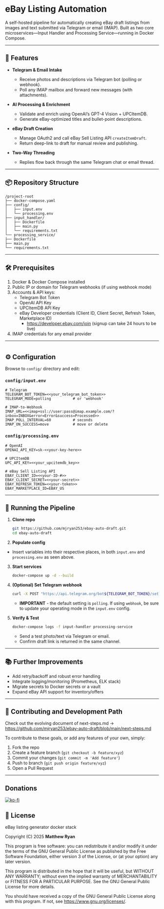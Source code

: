 # eBay Listing Automation

A self-hosted pipeline for automatically creating eBay draft listings from images and text submitted via Telegram or email (IMAP). Built as two core microservices—Input Handler and Processing Service—running in Docker Compose.

---

## 🚀 Features

- **Telegram & Email Intake**  
  - Receive photos and descriptions via Telegram bot (polling or webhook).  
  - Poll any IMAP mailbox and forward new messages (with attachments).  

- **AI Processing & Enrichment**  
  - Validate and enrich using OpenAI’s GPT-4 Vision + UPCItemDB.  
  - Generate eBay-optimized titles and bullet-point descriptions.  

- **eBay Draft Creation**  
  - Manage OAuth2 and call eBay Sell Listing API `createItemDraft`.  
  - Return deep-link to draft for manual review and publishing.  

- **Two-Way Threading**  
  - Replies flow back through the same Telegram chat or email thread.

---

## 📦 Repository Structure

```
/project-root
├── docker-compose.yaml
├── config/
│   ├── input.env
│   └── processing.env
├── input_handler/
│   ├── Dockerfile
│   ├── main.py
│   └── requirements.txt
└── processing_service/
├── Dockerfile
├── main.py
└── requirements.txt
```
---

## 🛠️ Prerequisites

1. Docker & Docker Compose installed  
2. Public IP or domain for Telegram webhooks (if using webhook mode)  
3. Accounts & API keys:  
   - Telegram Bot Token  
   - OpenAI API Key  
   - UPCItemDB API Key  
   - eBay Developer credentials (Client ID, Client Secret, Refresh Token, Marketplace ID)
     - https://developer.ebay.com/join (signup can take 24 hours to be live)
4. IMAP credentials for any email provider  

---

#
##  ⚙️ Configuration

Browse to `config/` directory and edit:

### `config/input.env`
```dotenv
# Telegram
TELEGRAM_BOT_TOKEN=<<your_telegram_bot_token>>
TELEGRAM_MODE=polling          # or 'webhook'

# IMAP-to-Webhook
IMAP_URL=<<imap+ssl://user:pass@imap.example.com/?inbox=INBOX&error=Error&success=Processed>>
IMAP_POLL_INTERVAL=60          # seconds
IMAP_ON_SUCCESS=move           # move or delete
````

### `config/processing.env`

```dotenv
# OpenAI
OPENAI_API_KEY=sk-<<your-key-here>>

# UPCItemDB
UPC_API_KEY=<<your_upcitemdb_key>>

# eBay Sell Listing API
EBAY_CLIENT_ID=<<your-ID-#>>
EBAY_CLIENT_SECRET=<<your-secret>>
EBAY_REFRESH_TOKEN=<<your-token>>
EBAY_MARKETPLACE_ID=EBAY_US
```

---

## 🐳 Running the Pipeline

1. **Clone repo**

   ```bash
   git https://github.com/mjryan253/ebay-auto-draft.git
   cd ebay-auto-draft
   ```

2. **Populate config**

 * Insert variables into their respective places, in both `input.env` and `processing.env` as seen above.

3. **Start services**

   ```bash
   docker-compose up -d --build
   ```

4. **(Optional) Set Telegram webhook**

   ```bash
   curl -X POST "https://api.telegram.org/bot${TELEGRAM_BOT_TOKEN}/setWebhook?url=https://your.domain/webhook/telegram"
   ```
   * **IMPORTANT** - the default setting is `polling`. If using `webhook`, be sure to update your operating mode in the `input.env` config.

5. **Verify & Test**

   ```bash
   docker-compose logs -f input-handler processing-service
   ```

   * Send a test photo/text via Telegram or email.
   * Confirm draft link is returned in the same channel.

---

## 📚 Further Improvements

* Add retry/backoff and robust error handling
* Integrate logging/monitoring (Prometheus, ELK stack)
* Migrate secrets to Docker secrets or a vault
* Expand eBay API support for inventory/offers

---

## 🤝 Contributing and Development Path
Check out the evolving document of next-steps.md -> https://github.com/mjryan253/ebay-auto-draft/blob/main/next-steps.md

To contribute to these goals, or add any features of your own, simply:

1. Fork the repo
2. Create a feature branch (`git checkout -b feature/xyz`)
3. Commit your changes (`git commit -m 'Add feature'`)
4. Push to branch (`git push origin feature/xyz`)
5. Open a Pull Request

---

## Donations

[![ko-fi](https://ko-fi.com/img/githubbutton_sm.svg)](https://ko-fi.com/J3J11F9UA1)


## 📄 License

eBay listing generator docker stack

Copyright (C) 2025  **Matthew Ryan**

This program is free software: you can redistribute it and/or modify
it under the terms of the GNU General Public License as published by
the Free Software Foundation, either version 3 of the License, or
(at your option) any later version.

This program is distributed in the hope that it will be useful,
but WITHOUT ANY WARRANTY; without even the implied warranty of
MERCHANTABILITY or FITNESS FOR A PARTICULAR PURPOSE.  See the
GNU General Public License for more details.

You should have received a copy of the GNU General Public License
along with this program.  If not, see <https://www.gnu.org/licenses/>.

